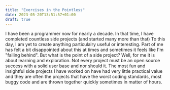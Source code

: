```yaml
---
title: "Exercises in the Pointless"
date: 2023-05-20T13:51:57+01:00
draft: true
---
```


I have been a programmer now for nearly a decade. In that time, I have completed countless side projects (and started many more than that)
To this day, I am yet to create anything particulalry useful or interesting. Part of me has felt a bit disappointed about this at times and 
sometimes it feels like I'm "falling behind". But what is the point of a side project? Well, for me it is about learning and exploration.
Not every project must be an open source success with a solid user base and nor should it. The most fun and insightful side projects I have
worked on have had very little practical value and they are often the projects that have the worst coding standards, most buggy code and are
thrown together quickly sometimes in matter of hours.
